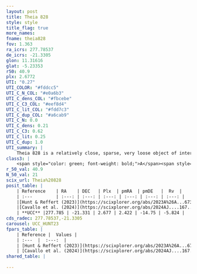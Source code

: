 ```yaml
---
layout: post
title: Theia 828
style: style
title_flag: true
more_names: 
fname: theia828
fov: 1.363
ra_icrs: 277.78537
de_icrs: -21.3305
glon: 11.31616
glat: -5.23353
r50: 40.9
plx: 2.6772
UTI: "0.27"
UTI_COLOR: "#fddcc5"
UTI_C_N_COL: "#e0a6b3"
UTI_C_dens_COL: "#fbcebe"
UTI_C_C3_COL: "#eef8d4"
UTI_C_lit_COL: "#fdd7c3"
UTI_C_dup_COL: "#a6cab9"
UTI_C_N: 0.0
UTI_C_dens: 0.21
UTI_C_C3: 0.62
UTI_C_lit: 0.25
UTI_C_dup: 1.0
UTI_summary: |
    Theia 828 is a relatively close, sparse, very loose object of intermediate C3 quality. It was recently reported in the literature.<br><br><span style="color: #99180f; font-weight: bold;">Warning: </span>contains less than 25 stars with <i>P>0.5</i> estimated.
class3: |
    <span style="color: green; font-weight: bold;">A</span><span style="color: red; font-weight: bold;">C</span>
r_50_val: 40.9
N_50_val: 21
scix_url: Theia%20828
posit_table: |
    | Reference    | RA    | DEC   | Plx  | pmRA  | pmDE   |  Rv  |
    | :---         | :---: | :---: | :---: | :---: | :---: | :---: |
    |[Hunt & Reffert (2023)](https://scixplorer.org/abs/2023A%26A...673A.114H) | 277.651 | -21.715 | 2.632 | 2.482 | -14.479 | -1.132 |
    |[Cavallo et al. (2024)](https://scixplorer.org/abs/2024AJ....167...12C) | 278.322 | -19.729 | 2.637 | -- | -- | -- |
    | **UCC** |277.785 | -21.331 | 2.677 | 2.422 | -14.75 | -5.824 | 
cds_radec: 277.78537,-21.3305
carousel: UCC_HUNT23
fpars_table: |
    | Reference |  Values |
    | :---  |  :---:  |
    | [Hunt & Reffert (2023)](https://scixplorer.org/abs/2023A%26A...673A.114H) | `AV50=1.118, diffAV50=1.486, MOD50=7.808, logAge50=7.925` |
    | [Cavallo et al. (2024)](https://scixplorer.org/abs/2024AJ....167...12C) | `AV50=1.79, dMod50=7.79, logAge50=7.65, [Fe/H]50=-0.58` |
shared_table: |
    
---
```

